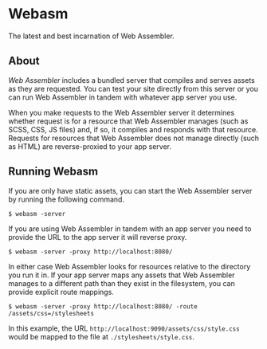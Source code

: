 Webasm
======

The latest and best incarnation of Web Assembler.

About
-----

*Web Assembler* includes a bundled server that compiles and serves assets as they are requested. You can test your site directly from this server or you can run Web Assembler in tandem with whatever app server you use.

When you make requests to the Web Assembler server it determines whether request is for a resource that Web Assembler manages (such as SCSS, CSS, JS files) and, if so, it compiles and responds with that resource. Requests for resources that Web Assembler does not manage directly (such as HTML) are reverse-proxied to your app server.

Running Webasm
--------------

If you are only have static assets, you can start the Web Assembler server by running the following command.

	$ webasm -server

If you are using Web Assembler in tandem with an app server you need to provide the URL to the app server it will reverse proxy.

	$ webasm -server -proxy http://localhost:8080/

In either case Web Assembler looks for resources relative to the directory you run it in. If your app server maps any assets that Web Assembler manages to a different path than they exist in the filesystem, you can provide explicit route mappings.

	$ webasm -server -proxy http://localhost:8080/ -route /assets/css=/stylesheets

In this example, the URL `http://localhost:9090/assets/css/style.css` would be mapped to the file at `./stylesheets/style.css`.

